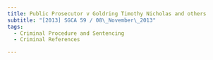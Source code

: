 ```yaml
---
title: Public Prosecutor v Goldring Timothy Nicholas and others
subtitle: "[2013] SGCA 59 / 08\_November\_2013"
tags:
  - Criminal Procedure and Sentencing
  - Criminal References

---
```


